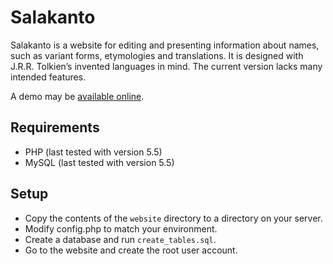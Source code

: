 # Salakanto

Salakanto is a website for editing and presenting information about names, such as variant forms, etymologies and translations. It is designed with J.R.R. Tolkien’s invented languages in mind. The current version lacks many intended features.

A demo may be [available online](https://alboin.000webhostapp.com/salakanto/).

## Requirements

- PHP (last tested with version 5.5)
- MySQL (last tested with version 5.5)

## Setup

- Copy the contents of the `website` directory to a directory on your server.
- Modify config.php to match your environment.
- Create a database and run `create_tables.sql`.
- Go to the website and create the root user account.
